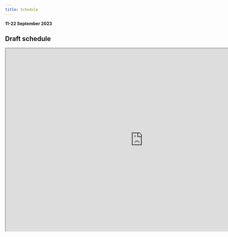 ```yaml
---
title: Schedule
---
```


**11-22 September 2023**

## Draft schedule

<iframe  width=900 height=600 src="https://docs.google.com/spreadsheets/d/e/2PACX-1vRXd93LMFEqpPbqHLTigapdHdNYxGZTHlxe_I1UofGEVLE6OyTeGp_G1T2xodqGBOCi9p1jxvLGWE0b/pubhtml?widget=true&amp;headers=false"></iframe>
